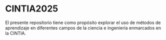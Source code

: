 # CINTIA2025
El presente repositorio tiene como propósito explorar el uso de métodos de aprendizaje en diferentes campos de la ciencia e ingeniería enmarcados en la CINTIA.
